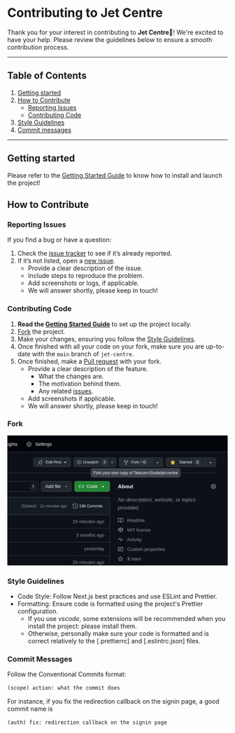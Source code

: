 # Contributing to Jet Centre

Thank you for your interest in contributing to **Jet Centre**🚀! We're excited to have your help. Please review the guidelines below to ensure a smooth contribution process.

---

## Table of Contents

1. [Getting started](#getting-started)
2. [How to Contribute](#how-to-contribute)
    - [Reporting Issues](#reporting-issues)
    - [Contributing Code](#contributing-code)
3. [Style Guidelines](#style-guidelines)
4. [Commit messages](#commit-messages)

---

## Getting started

Please refer to the [Getting Started Guide](./docs/GETTING_STARTED.md) to know how to install and launch the project!

## How to Contribute

### Reporting Issues

If you find a bug or have a question:

1. Check the [issue tracker](https://github.com/telecom-etude/jet-centre/issues) to see if it’s already reported.
2. If it’s not listed, open a [new issue](https://github.com/telecom-etude/jet-centre/issues/new).
    - Provide a clear description of the issue.
    - Include steps to reproduce the problem.
    - Add screenshots or logs, if applicable.
    - We will answer shortly, please keep in touch!

### Contributing Code

1. **Read the [Getting Started Guide](./docs/GETTING_STARTED.md)** to set up the project locally.
2. [Fork](#fork) the project.
3. Make your changes, ensuring you follow the [Style Guidelines](#style-guidelines).
4. Once finished with all your code on your fork, make sure you are up-to-date with the `main` branch of `jet-centre`.
5. Once finished, make a [Pull request](https://github.com/telecom-etude/jet-centre/pulls) with your fork.
    - Provide a clear description of the feature.
        - What the changes are.
        - The motivation behind them.
        - Any related [issues](<(https://github.com/telecom-etude/jet-centre/issues)>).
    - Add screenshots if applicable.
    - We will answer shortly, please keep in touch!

### Fork

![Fork](fork.png)

### Style Guidelines

-   Code Style: Follow Next.js best practices and use ESLint and Prettier.
-   Formatting: Ensure code is formatted using the project's Prettier configuration.
    -   If you use _vscode_, some extensions will be recommended when you install the project: please install them.
    -   Otherwise, personally make sure your code is formatted and is correct relatively to the [.prettierrc] and [.eslintrc.json] files.

### Commit Messages

Follow the Conventional Commits format:

```txt
(scope) action: what the commit does
```

For instance, if you fix the redirection callback on the signin page, a good commit name is

```txt
(auth) fix: redirection callback on the signin page
```
